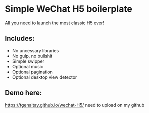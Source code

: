 # Simple WeChat H5 boilerplate

All you need to launch the most classic H5 ever!

## Includes:
- No uncessary libraries
- No gulp, no bullshit
- Simple swipper
- Optional music
- Optional pagination
- Optional desktop view detector

## Demo here: 
https://tgenaitay.github.io/wechat-H5/
need to upload on my github